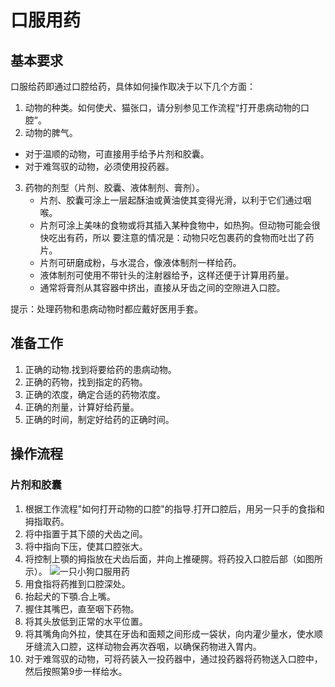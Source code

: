 # 口服用药

## 基本要求
口服给药即通过口腔给药，具体如何操作取决于以下几个方面：
1.	动物的种类。如何使犬、猫张口，请分别参见工作流程“打开患病动物的口腔”。
2.	动物的脾气。
   - 对于温顺的动物，可直接用手给予片剂和胶囊。
   - 对于难驾驭的动物，必须使用投药器。
3.	药物的剂型（片剂、胶囊、液体制剂、膏剂）。
      - 片剂、胶囊可涂上一层起酥油或黄油使其变得光滑，以利于它们通过咽喉。 
      - 片剂可涂上美味的食物或将其插入某种食物中，如热狗。但动物可能会很快吃出有药，所以 要注意的情况是：动物只吃包裹药的食物而吐岀了药片。 
      - 片剂可研磨成粉，与水混合，像液体制剂一样给药。 
      - 液体制剂可使用不带针头的注射器给予，这样还便于计算用药量。
      - 通常将膏剂从其容器中挤出，直接从牙齿之间的空隙进入口腔。
     

提示：处理药物和患病动物时都应戴好医用手套。

## 准备工作

1.	正确的动物.找到将要给药的患病动物。
2.	正确的药物，找到指定的药物。
3.	正确的浓度，确定合适的药物浓度。
4.	正确的剂量，计算好给药量。
5.	正确的时间，制定好给药的正确时间。

## 操作流程

### 片剂和胶囊
1.	根据工作流程"如何打开动物的口腔"的指导.打开口腔后，用另一只手的食指和拇指取药。
2.	将中指置于其下颌的犬齿之间。
3.	将中指向下压，使其口腔张大。
4.	将控制上顎的拇指放在犬齿后面，并向上推硬腭。将药投入口腔后部（如图所示）。
      ![一只小狗口服用药](https://api.petclinic.homans.world:8888/oral-administration.jpg "oral-administration")
5.	用食指将药推到口腔深处。
6.	抬起犬的下顎.合上嘴。
7.	握住其嘴巴，直至咽下药物。
8.	将其头放低到正常的水平位置。 
9. 将其嘴角向外拉，使其在牙齿和面颊之间形成一袋状，向内灌少量水，使水顺牙缝流入口腔，这样动物会再次吞咽，以确保药物进入胃内。 
10. 对于难驾驭的动物，可将药装入一投药器中，通过投药器将药物送入口腔中，然后按照第9步一样给水。


